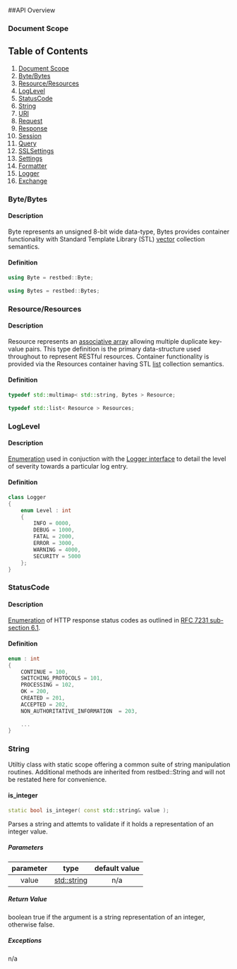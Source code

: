 ##API Overview

### Document Scope

## Table of Contents  
1. [Document Scope](#example)
2. [Byte/Bytes](#bytebytes)
3. [Resource/Resources](#resourceresources)
4. [LogLevel](#loglevel)
5. [StatusCode](#statuscode)
6. [String](#string)
7. [URI](#uri)
8. [Request](#request)
9. [Response](#response)
10. [Session](#session)
11. [Query](#query)
12. [SSLSettings](#sslsettings)
13. [Settings](#settings)
14. [Formatter](#formatter)
15. [Logger](#logger)
16. [Exchange](#exchange)

### Byte/Bytes

#### Description

Byte represents an unsigned 8-bit wide data-type, Bytes provides container functionality with Standard Template Library (STL) [vector](http://en.cppreference.com/w/cpp/container/vector) collection semantics. 

#### Definition

``` C++
using Byte = restbed::Byte;
    
using Bytes = restbed::Bytes;
```

### Resource/Resources

#### Description

Resource represents an [associative array](http://en.cppreference.com/w/cpp/container/multimap) allowing multiple duplicate key-value pairs. This type definition is the primary data-structure used throughout to represent RESTful resources. Container functionality is provided via the Resources container having STL [list](http://en.cppreference.com/w/cpp/container/list) collection semantics.

#### Definition

``` C++
typedef std::multimap< std::string, Bytes > Resource;
    
typedef std::list< Resource > Resources;
```

### LogLevel

#### Description

[Enumeration](http://en.cppreference.com/w/cpp/language/enum) used in conjuction with the [Logger interface](#logger) to detail the level of severity towards a particular log entry.

#### Definition

``` C++
class Logger
{
    enum Level : int
    {
        INFO = 0000,
        DEBUG = 1000,
        FATAL = 2000,
        ERROR = 3000,
        WARNING = 4000,
        SECURITY = 5000
    };
}
```

### StatusCode

#### Description

[Enumeration](http://en.cppreference.com/w/cpp/language/enum) of HTTP response status codes as outlined in [RFC 7231 sub-section 6.1](https://tools.ietf.org/html/rfc7231#section-6.1).

#### Definition

``` C++
enum : int
{
    CONTINUE = 100,
    SWITCHING_PROTOCOLS = 101,
    PROCESSING = 102,
    OK = 200,
    CREATED = 201,
    ACCEPTED = 202,
    NON_AUTHORITATIVE_INFORMATION  = 203,
    
    ...
}
```

### String

Utiltiy class with static scope offering a common suite of string manipulation routines. Additional methods are inherited from restbed::String and will not be restated here for convenience.

#### is_integer

``` C++
static bool is_integer( const std::string& value );
```

Parses a string and attemts to validate if it holds a representation of an integer value.

##### Parameters

| parameter |    type     | default value |
|:---------:|:-----------:|:-------------:|
|   value   | [std::string](http://en.cppreference.com/w/cpp/string/basic_string) | n/a           |

##### Return Value
 
boolean true if the argument is a string representation of an integer, otherwise false.
 
##### Exceptions

n/a
